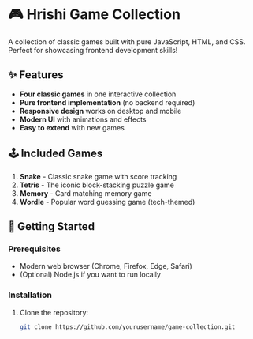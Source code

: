 # 🎮 Hrishi Game Collection

A collection of classic games built with pure JavaScript, HTML, and CSS. Perfect for showcasing frontend development skills!


## ✨ Features

- **Four classic games** in one interactive collection
- **Pure frontend implementation** (no backend required)
- **Responsive design** works on desktop and mobile
- **Modern UI** with animations and effects
- **Easy to extend** with new games

## 🕹️ Included Games

1. **Snake** - Classic snake game with score tracking
2. **Tetris** - The iconic block-stacking puzzle game
3. **Memory** - Card matching memory game
4. **Wordle** - Popular word guessing game (tech-themed)

## 🚀 Getting Started

### Prerequisites
- Modern web browser (Chrome, Firefox, Edge, Safari)
- (Optional) Node.js if you want to run locally

### Installation
1. Clone the repository:
   ```bash
   git clone https://github.com/yourusername/game-collection.git
